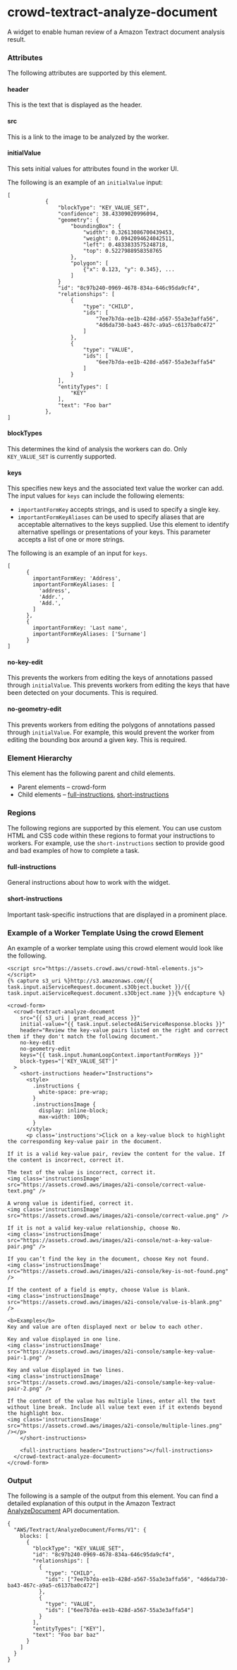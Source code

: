 # crowd\-textract\-analyze\-document<a name="a2i-crowd-textract-detection"></a>

A widget to enable human review of a Amazon Textract document analysis result\.

### Attributes<a name="a2i-textract-crowd-attributes"></a>

The following attributes are supported by this element\.

#### header<a name="textract-attributes-header"></a>

This is the text that is displayed as the header\.

#### src<a name="textract-attributes-src"></a>

This is a link to the image to be analyzed by the worker\. 

#### initialValue<a name="textract-attributes-initialValue"></a>

This sets initial values for attributes found in the worker UI\.

The following is an example of an `initialValue` input: 

```
[
            {
                "blockType": "KEY_VALUE_SET",
                "confidence": 38.43309020996094,
                "geometry": {
                    "boundingBox": {
                        "width": 0.32613086700439453,
                        "weight": 0.0942094624042511,
                        "left": 0.4833833575248718,
                        "top": 0.5227988958358765
                    },
                    "polygon": [
                        {"x": 0.123, "y": 0.345}, ...
                    ]
                }
                "id": "8c97b240-0969-4678-834a-646c95da9cf4",
                "relationships": [
                    {
                        "type": "CHILD",
                        "ids": [
                            "7ee7b7da-ee1b-428d-a567-55a3e3affa56",
                            "4d6da730-ba43-467c-a9a5-c6137ba0c472"
                        ]
                    },
                    {
                        "type": "VALUE",
                        "ids": [
                            "6ee7b7da-ee1b-428d-a567-55a3e3affa54"
                        ]
                    }
                ],
                "entityTypes": [
                    "KEY"
                ],
                "text": "Foo bar"
            },
]
```

#### blockTypes<a name="textract-attributes-blockTypes"></a>

This determines the kind of analysis the workers can do\. Only `KEY_VALUE_SET` is currently supported\. 

#### keys<a name="textract-attributes-keys"></a>

This specifies new keys and the associated text value the worker can add\. The input values for `keys` can include the following elements: 
+ `importantFormKey` accepts strings, and is used to specify a single key\. 
+ `importantFormKeyAliases` can be used to specify aliases that are acceptable alternatives to the keys supplied\. Use this element to identify alternative spellings or presentations of your keys\. This parameter accepts a list of one or more strings\. 

The following is an example of an input for `keys`\.

```
[
      {
        importantFormKey: 'Address',
        importantFormKeyAliases: [
          'address',
          'Addr.',
          'Add.',
        ]
      },
      {
        importantFormKey: 'Last name',
        importantFormKeyAliases: ['Surname']
      }
]
```

#### no\-key\-edit<a name="textract-attributes-no-key-edit"></a>

This prevents the workers from editing the keys of annotations passed through `initialValue`\. This prevents workers from editing the keys that have been detected on your documents\. This is required\. 

#### no\-geometry\-edit<a name="textract-attributes-no-geometry-edit"></a>

This prevents workers from editing the polygons of annotations passed through `initialValue`\. For example, this would prevent the worker from editing the bounding box around a given key\. This is required\. 

### Element Hierarchy<a name="textract-crowd-element-hierarchy"></a>

 This element has the following parent and child elements\. 
+ Parent elements – crowd\-form
+ Child elements – [full\-instructions](#textract-full-instructions), [short\-instructions](#textract-short-instructions) 

### Regions<a name="textract-crowd-regions"></a>

The following regions are supported by this element\. You can use custom HTML and CSS code within these regions to format your instructions to workers\. For example, use the `short-instructions` section to provide good and bad examples of how to complete a task\. 

#### full\-instructions<a name="textract-full-instructions"></a>

General instructions about how to work with the widget\. 

#### short\-instructions<a name="textract-short-instructions"></a>

Important task\-specific instructions that are displayed in a prominent place\.

### Example of a Worker Template Using the crowd Element<a name="textract-example-crowd-elements"></a>

An example of a worker template using this crowd element would look like the following\.

```
<script src="https://assets.crowd.aws/crowd-html-elements.js"></script>
{% capture s3_uri %}http://s3.amazonaws.com/{{ task.input.aiServiceRequest.document.s3Object.bucket }}/{{ task.input.aiServiceRequest.document.s3Object.name }}{% endcapture %}

<crowd-form>
  <crowd-textract-analyze-document
    src="{{ s3_uri | grant_read_access }}"
    initial-value="{{ task.input.selectedAiServiceResponse.blocks }}"
    header="Review the key-value pairs listed on the right and correct them if they don't match the following document."
    no-key-edit
    no-geometry-edit
    keys="{{ task.input.humanLoopContext.importantFormKeys }}"
    block-types="['KEY_VALUE_SET']"
  >
    <short-instructions header="Instructions">
      <style>
        .instructions {
          white-space: pre-wrap;
        }
        .instructionsImage {
          display: inline-block;
          max-width: 100%;
        }
      </style>
      <p class='instructions'>Click on a key-value block to highlight the corresponding key-value pair in the document.

If it is a valid key-value pair, review the content for the value. If the content is incorrect, correct it.

The text of the value is incorrect, correct it.
<img class='instructionsImage' src="https://assets.crowd.aws/images/a2i-console/correct-value-text.png" />

A wrong value is identified, correct it.
<img class='instructionsImage' src="https://assets.crowd.aws/images/a2i-console/correct-value.png" />

If it is not a valid key-value relationship, choose No.
<img class='instructionsImage' src="https://assets.crowd.aws/images/a2i-console/not-a-key-value-pair.png" />

If you can’t find the key in the document, choose Key not found.
<img class='instructionsImage' src="https://assets.crowd.aws/images/a2i-console/key-is-not-found.png" />

If the content of a field is empty, choose Value is blank.
<img class='instructionsImage' src="https://assets.crowd.aws/images/a2i-console/value-is-blank.png" />

<b>Examples</b>
Key and value are often displayed next or below to each other.

Key and value displayed in one line.
<img class='instructionsImage' src="https://assets.crowd.aws/images/a2i-console/sample-key-value-pair-1.png" />

Key and value displayed in two lines.
<img class='instructionsImage' src="https://assets.crowd.aws/images/a2i-console/sample-key-value-pair-2.png" />

If the content of the value has multiple lines, enter all the text without line break. Include all value text even if it extends beyond the highlight box.
<img class='instructionsImage' src="https://assets.crowd.aws/images/a2i-console/multiple-lines.png" /></p>
    </short-instructions>

    <full-instructions header="Instructions"></full-instructions>
  </crowd-textract-analyze-document>
</crowd-form>
```

### Output<a name="textract-crowd-element-output"></a>

The following is a sample of the output from this element\. You can find a detailed explanation of this output in the Amazon Textract [AnalyzeDocument](https://docs.aws.amazon.com/textract/latest/dg/API_AnalyzeDocument.html) API documentation\.

```
{
  "AWS/Textract/AnalyzeDocument/Forms/V1": {
    blocks: [
      {
        "blockType": "KEY_VALUE_SET",
        "id": "8c97b240-0969-4678-834a-646c95da9cf4",
        "relationships": [
          {
            "type": "CHILD",
            "ids": ["7ee7b7da-ee1b-428d-a567-55a3e3affa56", "4d6da730-ba43-467c-a9a5-c6137ba0c472"]
          },
          {
            "type": "VALUE",
            "ids": ["6ee7b7da-ee1b-428d-a567-55a3e3affa54"]
          }
        ],
        "entityTypes": ["KEY"],
        "text": "Foo bar baz"
      }
    ]
  }
}
```
